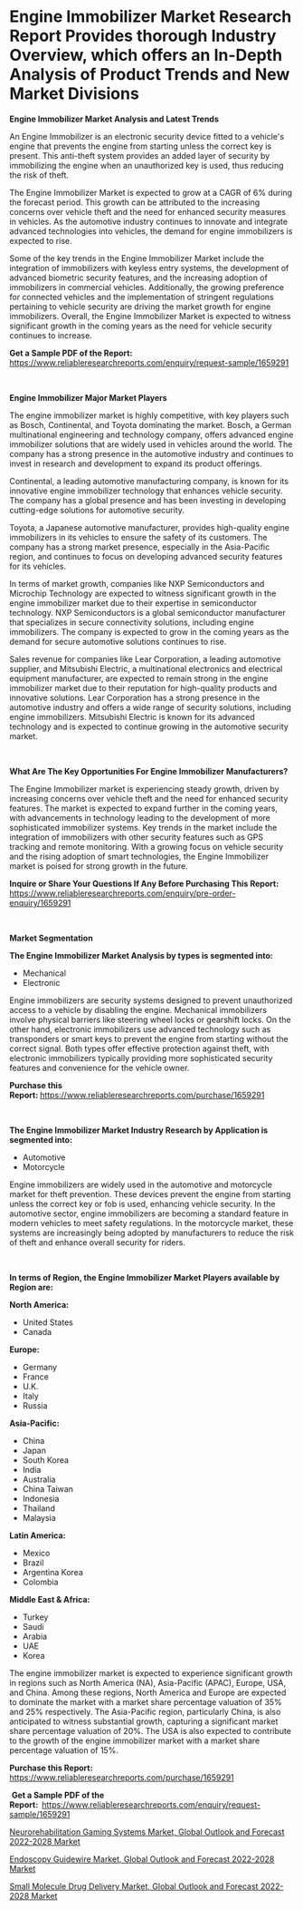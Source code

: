 <p><h1>Engine Immobilizer Market Research Report Provides thorough Industry Overview, which offers an In-Depth Analysis of Product Trends and New Market Divisions</h1></p><p><strong>Engine Immobilizer Market Analysis and Latest Trends</strong></p>
<p><p>An Engine Immobilizer is an electronic security device fitted to a vehicle's engine that prevents the engine from starting unless the correct key is present. This anti-theft system provides an added layer of security by immobilizing the engine when an unauthorized key is used, thus reducing the risk of theft.</p><p>The Engine Immobilizer Market is expected to grow at a CAGR of 6% during the forecast period. This growth can be attributed to the increasing concerns over vehicle theft and the need for enhanced security measures in vehicles. As the automotive industry continues to innovate and integrate advanced technologies into vehicles, the demand for engine immobilizers is expected to rise.</p><p>Some of the key trends in the Engine Immobilizer Market include the integration of immobilizers with keyless entry systems, the development of advanced biometric security features, and the increasing adoption of immobilizers in commercial vehicles. Additionally, the growing preference for connected vehicles and the implementation of stringent regulations pertaining to vehicle security are driving the market growth for engine immobilizers. Overall, the Engine Immobilizer Market is expected to witness significant growth in the coming years as the need for vehicle security continues to increase.</p></p>
<p><strong>Get a Sample PDF of the Report:&nbsp;</strong> <a href="https://www.reliableresearchreports.com/enquiry/request-sample/1659291">https://www.reliableresearchreports.com/enquiry/request-sample/1659291</a></p>
<p>&nbsp;</p>
<p><strong>Engine Immobilizer Major Market Players</strong></p>
<p><p>The engine immobilizer market is highly competitive, with key players such as Bosch, Continental, and Toyota dominating the market. Bosch, a German multinational engineering and technology company, offers advanced engine immobilizer solutions that are widely used in vehicles around the world. The company has a strong presence in the automotive industry and continues to invest in research and development to expand its product offerings.</p><p>Continental, a leading automotive manufacturing company, is known for its innovative engine immobilizer technology that enhances vehicle security. The company has a global presence and has been investing in developing cutting-edge solutions for automotive security.</p><p>Toyota, a Japanese automotive manufacturer, provides high-quality engine immobilizers in its vehicles to ensure the safety of its customers. The company has a strong market presence, especially in the Asia-Pacific region, and continues to focus on developing advanced security features for its vehicles.</p><p>In terms of market growth, companies like NXP Semiconductors and Microchip Technology are expected to witness significant growth in the engine immobilizer market due to their expertise in semiconductor technology. NXP Semiconductors is a global semiconductor manufacturer that specializes in secure connectivity solutions, including engine immobilizers. The company is expected to grow in the coming years as the demand for secure automotive solutions continues to rise.</p><p>Sales revenue for companies like Lear Corporation, a leading automotive supplier, and Mitsubishi Electric, a multinational electronics and electrical equipment manufacturer, are expected to remain strong in the engine immobilizer market due to their reputation for high-quality products and innovative solutions. Lear Corporation has a strong presence in the automotive industry and offers a wide range of security solutions, including engine immobilizers. Mitsubishi Electric is known for its advanced technology and is expected to continue growing in the automotive security market.</p></p>
<p>&nbsp;</p>
<p><strong>What Are The Key Opportunities For Engine Immobilizer Manufacturers?</strong></p>
<p><p>The Engine Immobilizer market is experiencing steady growth, driven by increasing concerns over vehicle theft and the need for enhanced security features. The market is expected to expand further in the coming years, with advancements in technology leading to the development of more sophisticated immobilizer systems. Key trends in the market include the integration of immobilizers with other security features such as GPS tracking and remote monitoring. With a growing focus on vehicle security and the rising adoption of smart technologies, the Engine Immobilizer market is poised for strong growth in the future.</p></p>
<p><strong>Inquire or Share Your Questions If Any Before Purchasing This Report:</strong> <a href="https://www.reliableresearchreports.com/enquiry/pre-order-enquiry/1659291">https://www.reliableresearchreports.com/enquiry/pre-order-enquiry/1659291</a></p>
<p>&nbsp;</p>
<p><strong>Market Segmentation</strong></p>
<p><strong>The Engine Immobilizer Market Analysis by types is segmented into:</strong></p>
<p><ul><li>Mechanical</li><li>Electronic</li></ul></p>
<p><p>Engine immobilizers are security systems designed to prevent unauthorized access to a vehicle by disabling the engine. Mechanical immobilizers involve physical barriers like steering wheel locks or gearshift locks. On the other hand, electronic immobilizers use advanced technology such as transponders or smart keys to prevent the engine from starting without the correct signal. Both types offer effective protection against theft, with electronic immobilizers typically providing more sophisticated security features and convenience for the vehicle owner.</p></p>
<p><strong>Purchase this Report:&nbsp;</strong><a href="https://www.reliableresearchreports.com/purchase/1659291">https://www.reliableresearchreports.com/purchase/1659291</a></p>
<p>&nbsp;</p>
<p><strong>The Engine Immobilizer Market Industry Research by Application is segmented into:</strong></p>
<p><ul><li>Automotive</li><li>Motorcycle</li></ul></p>
<p><p>Engine immobilizers are widely used in the automotive and motorcycle market for theft prevention. These devices prevent the engine from starting unless the correct key or fob is used, enhancing vehicle security. In the automotive sector, engine immobilizers are becoming a standard feature in modern vehicles to meet safety regulations. In the motorcycle market, these systems are increasingly being adopted by manufacturers to reduce the risk of theft and enhance overall security for riders.</p></p>
<p>&nbsp;</p>
<p><strong>In terms of Region, the Engine Immobilizer Market Players available by Region are:</strong></p>
<p>
    <p> <strong> North America: </strong>
        <ul>
            <li>United States</li>
            <li>Canada</li>
        </ul>
        </p> 
    <p> <strong> Europe: </strong>
        <ul>
            <li>Germany</li>
            <li>France</li>
            <li>U.K.</li>
            <li>Italy</li>
            <li>Russia</li>
        </ul>
        </p> 
    <p> <strong> Asia-Pacific: </strong>
        <ul>
            <li>China</li>
            <li>Japan</li>
            <li>South Korea</li>
            <li>India</li>
            <li>Australia</li>
            <li>China Taiwan</li>
            <li>Indonesia</li>
            <li>Thailand</li>
            <li>Malaysia</li>
        </ul>
        </p> 
    <p> <strong> Latin America: </strong>
        <ul>
            <li>Mexico</li>
            <li>Brazil</li>
            <li>Argentina Korea</li>
            <li>Colombia</li>
        </ul>
        </p> 
    <p> <strong> Middle East & Africa: </strong>
        <ul>
            <li>Turkey</li>
            <li>Saudi</li>
            <li>Arabia</li>
            <li>UAE</li>
            <li>Korea</li>
        </ul>
    </p>
    </p>
<p><p>The engine immobilizer market is expected to experience significant growth in regions such as North America (NA), Asia-Pacific (APAC), Europe, USA, and China. Among these regions, North America and Europe are expected to dominate the market with a market share percentage valuation of 35% and 25% respectively. The Asia-Pacific region, particularly China, is also anticipated to witness substantial growth, capturing a significant market share percentage valuation of 20%. The USA is also expected to contribute to the growth of the engine immobilizer market with a market share percentage valuation of 15%.</p></p>
<p><strong>Purchase this Report: </strong><a href="https://www.reliableresearchreports.com/purchase/1659291">https://www.reliableresearchreports.com/purchase/1659291</a></p>
<p>&nbsp;<strong>Get a Sample PDF of the Report:&nbsp;&nbsp;</strong><a href="https://www.reliableresearchreports.com/enquiry/request-sample/1659291">https://www.reliableresearchreports.com/enquiry/request-sample/1659291</a></p>
<p><strong></strong></p>
<p><p><a href="https://view.publitas.com/reportprime-1/neurorehabilitation-gaming-systems-market-global-outlook-and-forecast-2022-2028-market-research-report-provides-thorough-industry-overview-which-offers-an-in-depth-analysis-of-product-trends-and-new-market-divisions/">Neurorehabilitation Gaming Systems Market, Global Outlook and Forecast 2022-2028 Market</a></p><p><a href="https://view.publitas.com/reportprime-1/endoscopy-guidewire-market-global-outlook-and-forecast-2022-2028-market-research-report-provides-thorough-industry-overview-which-offers-an-in-depth-analysis-of-product-trends-and-new-market-divisions/">Endoscopy Guidewire Market, Global Outlook and Forecast 2022-2028 Market</a></p><p><a href="https://view.publitas.com/reportprime-1/small-molecule-drug-delivery-market-global-outlook-and-forecast-2022-2028-market-size-2023-2030-global-industrial-analysis-key-geographical-regions-market-share-top-key-players-product-types-and-forecast-research-report/">Small Molecule Drug Delivery Market, Global Outlook and Forecast 2022-2028 Market</a></p></p>